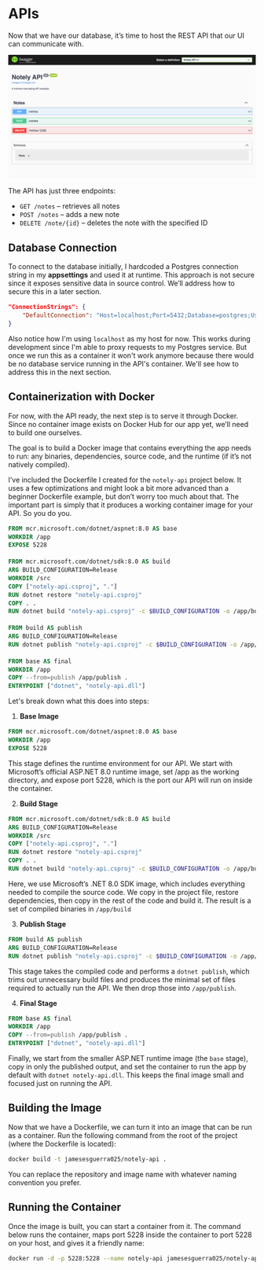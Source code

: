 # APIs

Now that we have our database, it’s time to host the REST API that our UI can communicate with.

![Figure 1](../images/apis-1.jpg)

The API has just three endpoints:
- `GET /notes` – retrieves all notes
- `POST /notes` – adds a new note
- `DELETE /note/{id}` – deletes the note with the specified ID

## Database Connection
To connect to the database initially, I hardcoded a Postgres connection string in my **appsettings** and used it at runtime. This approach is not secure since it exposes sensitive data in source control. We’ll address how to secure this in a later section.

```json
"ConnectionStrings": {
    "DefaultConnection": "Host=localhost;Port=5432;Database=postgres;Username=postgres;Password=postgres"
}
```
Also notice how I'm using `localhost` as my host for now. This works during development since I'm able to proxy requests to my Postgres service. But once we run this as a container it won't work anymore because there would be no database service running in the API's container. We'll see how to address this in the next section.

## Containerization with Docker
For now, with the API ready, the next step is to serve it through Docker. Since no container image exists on Docker Hub for our app yet, we’ll need to build one ourselves.

The goal is to build a Docker image that contains everything the app needs to run: any binaries, dependencies, source code, and the runtime (if it’s not natively compiled).

I’ve included the Dockerfile I created for the `notely-api` project below. It uses a few optimizations and might look a bit more advanced than a beginner Dockerfile example, but don’t worry too much about that. The important part is simply that it produces a working container image for your API. So you do you.

```dockerfile
FROM mcr.microsoft.com/dotnet/aspnet:8.0 AS base
WORKDIR /app
EXPOSE 5228

FROM mcr.microsoft.com/dotnet/sdk:8.0 AS build
ARG BUILD_CONFIGURATION=Release
WORKDIR /src
COPY ["notely-api.csproj", "."]
RUN dotnet restore "notely-api.csproj"
COPY . .
RUN dotnet build "notely-api.csproj" -c $BUILD_CONFIGURATION -o /app/build

FROM build AS publish
ARG BUILD_CONFIGURATION=Release
RUN dotnet publish "notely-api.csproj" -c $BUILD_CONFIGURATION -o /app/publish /p:UseAppHost=false

FROM base AS final
WORKDIR /app
COPY --from=publish /app/publish .
ENTRYPOINT ["dotnet", "notely-api.dll"]
```

Let's break down what this does into steps:

1. **Base Image**
```dockerfile
FROM mcr.microsoft.com/dotnet/aspnet:8.0 AS base
WORKDIR /app
EXPOSE 5228
```
This stage defines the runtime environment for our API. We start with Microsoft’s official ASP.NET 8.0 runtime image, set /app as the working directory, and expose port 5228, which is the port our API will run on inside the container.

2. **Build Stage**
```dockerfile
FROM mcr.microsoft.com/dotnet/sdk:8.0 AS build
ARG BUILD_CONFIGURATION=Release
WORKDIR /src
COPY ["notely-api.csproj", "."]
RUN dotnet restore "notely-api.csproj"
COPY . .
RUN dotnet build "notely-api.csproj" -c $BUILD_CONFIGURATION -o /app/build
```
Here, we use Microsoft’s .NET 8.0 SDK image, which includes everything needed to compile the source code. We copy in the project file, restore dependencies, then copy in the rest of the code and build it. The result is a set of compiled binaries in `/app/build`

3. **Publish Stage**
```dockerfile
FROM build AS publish
ARG BUILD_CONFIGURATION=Release
RUN dotnet publish "notely-api.csproj" -c $BUILD_CONFIGURATION -o /app/publish /p:UseAppHost=false
```
This stage takes the compiled code and performs a `dotnet publish`, which trims out unnecessary build files and produces the minimal set of files required to actually run the API. We then drop those into `/app/publish`.

4. **Final Stage**
```dockerfile
FROM base AS final
WORKDIR /app
COPY --from=publish /app/publish .
ENTRYPOINT ["dotnet", "notely-api.dll"]
```
Finally, we start from the smaller ASP.NET runtime image (the `base` stage), copy in only the published output, and set the container to run the app by default with `dotnet notely-api.dll`. This keeps the final image small and focused just on running the API.

## Building the Image

Now that we have a Dockerfile, we can turn it into an image that can be run as a container. Run the following command from the root of the project (where the Dockerfile is located):

```sh
docker build -t jamesesguerra025/notely-api .
```

You can replace the repository and image name with whatever naming convention you prefer.

## Running the Container

Once the image is built, you can start a container from it. The command below runs the container, maps port 5228 inside the container to port 5228 on your host, and gives it a friendly name:

```sh
docker run -d -p 5228:5228 --name notely-api jamesesguerra025/notely-api
```